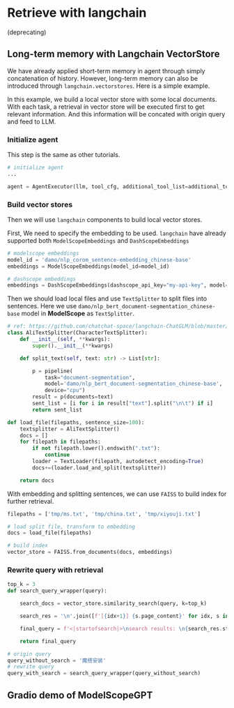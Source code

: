 # Retrieve with langchain
(deprecating)

## Long-term memory with Langchain VectorStore

We have already applied short-term memory in agent through simply concatenation of history. However, long-term memory can also be introduced through `langchain.vectorstores`. Here is a simple example.

In this example, we build a local vector store with some local documents. With each task, a retrieval in vector store will be executed first to get relevant information. And this information will be concated with origin query and feed to LLM.


### Initialize agent

This step is the same as other tutorials.
```Python
# initialize agent
...

agent = AgentExecutor(llm, tool_cfg, additional_tool_list=additional_tool_list, prompt_generator=prompt_generator)

```

### Build vector stores

Then we will use `langchain` components to build local vector stores.

First, We need to specify the embedding to be used. `langchain` have already supported both `ModelScopeEmbeddings` and `DashScopeEmbeddings`

```Python
# modelscope embeddings
model_id = 'damo/nlp_corom_sentence-embedding_chinese-base'
embeddings = ModelScopeEmbeddings(model_id=model_id)

# dashscope embeddings
embeddings = DashScopeEmbeddings(dashscope_api_key="my-api-key", model="text-embedding-v1")

```

Then we should load local files and use `TextSplitter` to split files into sentences. Here we use `damo/nlp_bert_document-segmentation_chinese-base` model in **ModelScope** as `TextSplitter`.

```Python
# ref: https://github.com/chatchat-space/langchain-ChatGLM/blob/master/textsplitter/ali_text_splitter.py
class AliTextSplitter(CharacterTextSplitter):
    def __init__(self, **kwargs):
        super().__init__(**kwargs)

    def split_text(self, text: str) -> List[str]:

        p = pipeline(
            task="document-segmentation",
            model='damo/nlp_bert_document-segmentation_chinese-base',
            device="cpu")
        result = p(documents=text)
        sent_list = [i for i in result["text"].split("\n\t") if i]
        return sent_list

def load_file(filepaths, sentence_size=100):
    textsplitter = AliTextSplitter()
    docs = []
    for filepath in filepaths:
        if not filepath.lower().endswith(".txt"):
            continue
        loader = TextLoader(filepath, autodetect_encoding=True)
        docs+=(loader.load_and_split(textsplitter))

    return docs

```

With embedding and splitting sentences, we can use `FAISS` to build index for further retrieval.

```Python
filepaths = ['tmp/ms.txt', 'tmp/china.txt', 'tmp/xiyouji.txt']

# load split file, transform to embedding
docs = load_file(filepaths)

# build index
vector_store = FAISS.from_documents(docs, embeddings)
```

### Rewrite query with retrieval


```Python
top_k = 3
def search_query_wrapper(query):

    search_docs = vector_store.similarity_search(query, k=top_k)

    search_res = '\n'.join([f'[{idx+1}] {s.page_content}' for idx, s in enumerate(search_docs)])

    final_query = f'<|startofsearch|>\nsearch results: \n{search_res.strip()}\n<|endofsearch|>\n{query}'

    return final_query

# origin query
query_without_search = '魔搭安装'
# rewrite query
query_with_search = search_query_wrapper(query_without_search)
```



## Gradio demo of ModelScopeGPT
